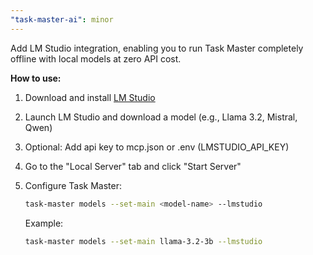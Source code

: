 ```yaml
---
"task-master-ai": minor
---
```


Add LM Studio integration, enabling you to run Task Master completely offline with local models at zero API cost.

**How to use:**

1. Download and install [LM Studio](https://lmstudio.ai/)
2. Launch LM Studio and download a model (e.g., Llama 3.2, Mistral, Qwen)
3. Optional: Add api key to mcp.json or .env (LMSTUDIO_API_KEY)
4. Go to the "Local Server" tab and click "Start Server"
5. Configure Task Master:

   ```bash
   task-master models --set-main <model-name> --lmstudio
   ```

   Example:

   ```bash
   task-master models --set-main llama-3.2-3b --lmstudio
   ```
